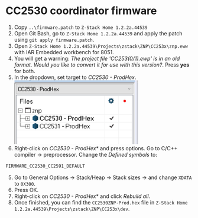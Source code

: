 # CC2530 coordinator firmware
1. Copy `..\firmware.patch` to `Z-Stack Home 1.2.2a.44539`
2. Open Git Bash, go to `Z-Stack Home 1.2.2a.44539` and apply the patch using `git apply firmware.patch`.
3. Open `Z-Stack Home 1.2.2a.44539\Projects\zstack\ZNP\CC253x\znp.eww` with IAR Embedded workbench for 8051.
4. You will get a warning: *The project file 'CC253(0/1).ewp' is in an old format. Would you like to convert it for use with this version?*. Press **yes** for both.
5. In the dropdown, set target to *CC2530 - ProdHex*.
![Target](images/target.PNG)
6. Right-click on *CC2530 - ProdHex** and press options. Go to C/C++ compiler -> preprocessor. Change the *Defined symbols* to:
```c
FIRMWARE_CC2530_CC2591_DEFAULT
```
5. Go to General Options -> Stack/Heap -> Stack sizes -> and change `XDATA` to `0X300`.
6. Press OK.
7. Right-click on *CC2530 - ProdHex** and click *Rebuild all*.
8. Once finished, you can find the `CC2530ZNP-Prod.hex` file in `Z-Stack Home 1.2.2a.44539\Projects\zstack\ZNP\CC253x\dev`.
